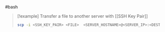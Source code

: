 #bash
>[!example] Transfer a file to another server with [[SSH Key Pair]]
>```bash
>scp -i <SSH_KEY_PAIR> <FILE>  <SERVER_HOSTNAME>@<SERVER_IP>:<DESTINATION_PATH>
>```